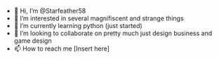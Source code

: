- 👋 Hi, I’m @Starfeather58
- 👀 I’m interested in several magnifiscent and strange things
- 🌱 I’m currently learning python (just started)
- 💞️ I’m looking to collaborate on pretty much just design business and game design
- 📫 How to reach me [Insert here]

<!---
Starfeather58/Starfeather58 is a ✨ special ✨ repository because its `README.md` (this file) appears on your GitHub profile.
You can click the Preview link to take a look at your changes.
--->
